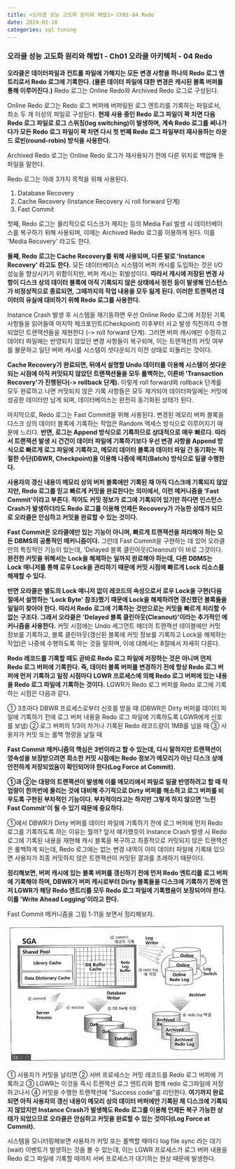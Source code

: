 ```yaml
---
title: <오라클 성능 고도화 원리와 해법1> Ch01-04 Redo
date: 2024-02-18
categories: sql tuning
---
```



### 오라클 성능 고도화 원리와 해법1 - Ch01 오라클 아키텍처 - 04 Redo

**오라클은 데이터파일과 컨트롤 파일에 가해지는 모든 변경 사항을 하나의 Redo 로그 엔트리로서 Redo 로그에 기록한다. (물론 데이터 파일에 대한 변경은 캐시된 블록 버퍼를 통해 이루어진다.)** Redo 로그는 Online Redo와 Archived Redo 로그로 구성된다.

Online Redo 로그는 Redo 로그 버퍼에 버퍼링된 로그 엔트리를 기록하는 파일로서, 최소 두 개 이상의 파일로 구성된다. **현재 사용 중인 Redo 로그 파일이 꽉 차면 다음 Redo 로그 파일로 로그 스위칭(log switching)이 발생하며, 계속 Redo 로그를 써나가다가 모든 Redo 로그 파일이 꽉 차면 다시 첫 번째 Redo 로그 파일부터 재사용하는 라운드 로빈(round-robin) 방식을 사용한다.**

Archived Redo 로그는 Online Redo 로그가 재사용되기 전에 다른 위치로 백업해 둔 파일을 말한다.

Redo 로그는 아래 3가지 목적을 위해 사용된다.

1. Database Recovery
2. Cache Recovery (Instance Recovery 시 roll forward 단계)
3. Fast Commit

첫째, Redo 로그는 물리적으로 디스크가 깨지는 등의 Media Fail 발생 시 데이터베이스를 복구하기 위해 사용되며, 이때는 Archived Redo 로그를 이용하게 된다. 이를 'Media Recovery' 라고도 한다.

**둘째, Redo 로그는 Cache Recovery를 위해 사용되며, 다른 말로 'Instance Recovery' 라고도 한다.** 모든 데이터베이스 시스템이 버퍼 캐시를 도입하는 것은 I/O 성능을 향상시키기 위함이지만, 버퍼 캐시는 휘발성이다. **따라서 캐시에 저장된 변경 사항이 디스크 상의 데이터 블록에 아직 기록되지 않은 상태에서 정전 등이 발생해 인스턴스가 비정상적으로 종료되면, 그때까지의 작업 내용을 모두 잃게 된다. 이러한 트랜잭션 데이터의 유실에 대비하기 위해 Redo 로그를 사용한다.**

Instance Crash 발생 후 시스템을 재기동하면 우선 Online Redo 로그에 저장된 기록 사항들을 읽어들여 마지막 체크포인트(Checkpoint) 이후부터 사고 발생 직전까지 수행되었던 트랜잭션들을 재현한다 (-> roll forward 단계). 그러면 버퍼 캐시에만 수정하고 데이터 파일에는 반영되지 않았던 변경 사항들이 복구되며, 이는 트랜잭션의 커밋 여부를 불문하고 일단 버퍼 캐시를 시스템이 셧다운되기 이전 상태로 되돌리는 것이다.

**Cache Recovery가 완료되면, 뒤에서 설명할 Undo 데이터를 이용해 시스템이 셧다운되는 시점에 아직 커밋되지 않았던 트랜잭션들을 모두 롤백하는, 이른바 'Transaction Recovery'가 진행된다(-> rollback 단계).** 이렇게 roll forward와 rollback 단계를 모두 완료하고 나면 커밋되지 않은 기록 사항들은 모두 제거되어 데이터파일에는 커밋에 성공한 데이터만 남게 되며, 데이터베이스는 완전히 동기화된 상태가 된다.

마지막으로, Redo 로그는 Fast Commit을 위해 사용된다. 변경된 메모리 버퍼 블록을 디스크 상의 데이터 블록에 기록하는 작업은 Random 액세스 방식으로 이루어지기 때문에 느리다. **반면, 로그는 Append 방식으로 기록하므로 상대적으로 매우 빠르다. 따라서 트랜잭션 발생 시 건건이 데이터 파일에 기록하기보다 우선 변경 사항을 Append 방식으로 빠르게 로그 파일에 기록하고, 메모리 데이터 블록과 데이터 파일 간 동기화는 적절한 수단(DBWR, Checkpoint)을 이용해 나중에 배치(Batch) 방식으로 일괄 수행한다.**

**사용자의 갱신 내용이 메모리 상의 버퍼 블록에만 기록된 채 아직 디스크에 기록되지 않았지만, Redo 로그를 믿고 빠르게 커밋을 완료한다는 의미에서, 이런 메커니즘을 'Fast Commit'이라고 부른다. 적어도 커밋 정보가 로그에 기록되어 있기만 하다면 인스턴스 Crash가 발생하더라도 Redo 로그를 이용해 언제든 Recovery가 가능한 상태가 되므로 오라클은 안심하고 커밋을 완료할 수 있는 것이다.**

**Fast Commit은 오라클에만 있는 기능이 아니며, 빠르게 트랜잭션을 처리해야 하는 모든 DBMS의 공통적인 메커니즘이다.** 그런데 Fast Commit을 구현하는 데 있어 오라클만의 특징적인 기능이 있는데, 'Delayed 블록 클린아웃(Cleanout)'이 바로 그것이다. **완전한 커밋을 위해서는 Lock을 해제하는 일까지 완료해야 하는데, 다른 DBMS는 Lock 매니저를 통해 로우 Lock을 관리하기 때문에 커밋 시점에 빠르게 Lock 리소스를 해제할 수 있다.**

**반면 오라클은 별도의 Lock 매니저 없이 레코드의 속성으로서 로우 Lock을 구현(다음 절에서 설명하는 'Lock Byte' 참조)했기 때문에 Lock을 해제하려면 갱신했던 블록들을 일일이 찾아야 한다. 따라서 Redo 로그에 기록하는 것만으로는 커밋을 빠르게 처리할 수 없는 구조다. 그래서 오라클은 'Delayed 블록 클린아웃(Cleanout)'이라는 추가적인 메커니즘을 사용한다.** 커밋 시점에는 Undo 세그먼트 헤더의 트랜잭션 테이블에만 커밋 정보를 기록하고, 블록 클린아웃(갱신된 블록에 커밋 정보를 기록하고 Lock을 해제하는 작업)은 나중에 수행하도록 하는 것을 말하며, 이에 대해서는 8절에서 자세히 다룬다.

**Redo 레코드를 기록할 때도 곧바로 Redo 로그 파일에 저장하는 것은 아니며 먼저 Redo 로그 버퍼에 기록한다. 즉, 데이터 블록 버퍼를 변경하기 전에 항상 Redo 로그 버퍼에 먼저 기록하고 일정 시점마다 LGWR 프로세스에 의해 Redo 로그 버퍼에 있는 내용을 Redo 로그 파일에 기록하는 것이다.** LGWR가 Redo 로그 버퍼를 Redo 로그에 기록하는 시점은 다음과 같다.

① 3초마다 DBWR 프로세스로부터 신호를 받을 때 (DBWR은 Dirty 버퍼를 데이터 파일에 기록하기 전에 로그 버퍼 내용을 Redo 로그 파일에 기록하도록 LGWR에게 신호를 보냄)
② 로그 버퍼의 1/3이 차거나 기록된 Redo 레코드량이 1MB를 넘을 때
③ 사용자가 커밋 또는 롤백 명령을 날릴 때

**Fast Commit 메커니즘의 핵심은 3번이라고 할 수 있는데, 다시 말하지만 트랜잭션이 영속성을 보장받으려면 최소한 커밋 시점에는 Redo 정보가 메모리가 아닌 디스크 상에 안전하게 저장되었음이 확인되어야 한다(Log Force at Commit).**

**①과 ②는 대량의 트랜잭션이 발생해 이를 메모리에서 파일로 일괄 반영하려고 할 때 작업량이 한꺼번에 몰리는 것에 대비해 주기적으로 Dirty 버퍼를 해소하고 로그 버퍼를 비우도록 구현된 부차적인 기능이다. 부차적이라고는 하지만 그렇게 하지 않으면 '느린 Fast Commit'이 될 수 있기 때문에 중요하다.**

①에서 DBWR가 Dirty 버퍼를 데이터 파일에 기록하기 전에 로그 버퍼에 먼저 Redo 로그를 기록하도록 하는 이유는 뭘까? 앞서 얘기했듯이 Instance Crash 발생 시 Redo 로그에 기록된 내용을 재현해 캐시 블록을 복구하고 최종적으로 커밋되지 않은 트랜잭션은 롤백하게 되는데, Redo 로그에는 없는 변경 내역이 이미 데이터 파일에 기록돼 있으면 사용자가 최종 커밋하지 않은 트랜잭션이 커밋된 결과를 초래하기 때문이다.

**정리해보면, 버퍼 캐시에 있는 블록 버퍼를 갱신하기 전에 먼저 Redo 엔트리를 로그 버퍼에 기록해야 하며, DBWR가 버퍼 캐시로부터 Dirty 블록들을 디스크에 기록하기 전에 먼저 LGWR가 해당 Redo 엔트리를 모두 Redo 로그 파일에 기록했음이 보장되어야 한다. 이를 'Write Ahead Logging'이라고 한다.**

Fast Commit 메커니즘을 그림 1-11을 보면서 정리해보자.

![](/assets/images/sqlp/1-01-11.png)

① 사용자가 커밋을 날리면 ② 서버 프로세스는 커밋 레코드를 Redo 로그 버퍼에 기록하고 ③ LGWR는 이것을 즉시 트랜잭션 로그 엔트리와 함께 redo 로그파일에 저장하고나서 ④ 커밋을 수행한 트랜잭션에 "Success code"를 리턴한다. **여기까지 완료되면 아직 사용자의 갱신 내용이 메모리 상의 데이터 버퍼에만 기록된 채 디스크에 기록되지 않았지만 Instance Crash가 발생해도 Redo 로그를 이용해 언제든 복구 가능한 상태가 되었으므로 오라클은 안심하고 커밋을 완료할 수 있는 것이다(Log Force at Commit).**

시스템을 모니터링해보면 사용자가 커밋 또는 롤백할 때마다 log file sync 라는 대기(wait) 이벤트가 발생하는 것을 볼 수 있는데, 이는 LGWR 프로세스가 로그 버퍼 내용을 Redo 로그 파일에 기록할 때까지 서버 프로세스가 대기하는 현상 때문에 발생한다.

